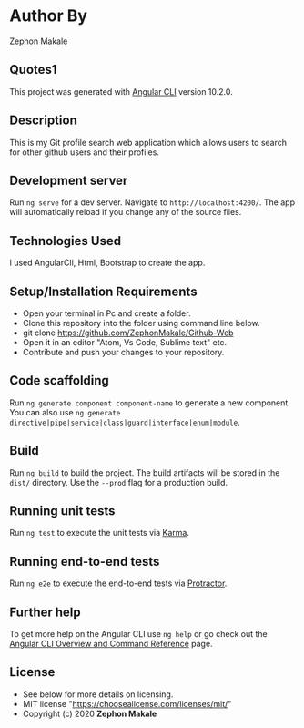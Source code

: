# Author By

Zephon Makale

## Quotes1

This project was generated with [Angular CLI](https://github.com/angular/angular-cli) version 10.2.0.

## Description

This is my Git profile search web application which allows users to search for other github users and their profiles.

## Development server

Run `ng serve` for a dev server. Navigate to `http://localhost:4200/`. The app will automatically reload if you change any of the source files.

## Technologies Used

I used AngularCli, Html, Bootstrap to create the app.

## Setup/Installation Requirements

* Open your terminal in Pc and create a folder.
* Clone this repository into the folder using command line below.
* git clone <https://github.com/ZephonMakale/Github-Web>
* Open it in an editor "Atom, Vs Code, Sublime text" etc.
* Contribute and push your changes to your repository.

## Code scaffolding

Run `ng generate component component-name` to generate a new component. You can also use `ng generate directive|pipe|service|class|guard|interface|enum|module`.

## Build

Run `ng build` to build the project. The build artifacts will be stored in the `dist/` directory. Use the `--prod` flag for a production build.

## Running unit tests

Run `ng test` to execute the unit tests via [Karma](https://karma-runner.github.io).

## Running end-to-end tests

Run `ng e2e` to execute the end-to-end tests via [Protractor](http://www.protractortest.org/).

## Further help

To get more help on the Angular CLI use `ng help` or go check out the [Angular CLI Overview and Command Reference](https://angular.io/cli) page.

## License

* See below for more details on licensing.
* MIT license "https://choosealicense.com/licenses/mit/"
* Copyright (c) 2020 **Zephon Makale**

